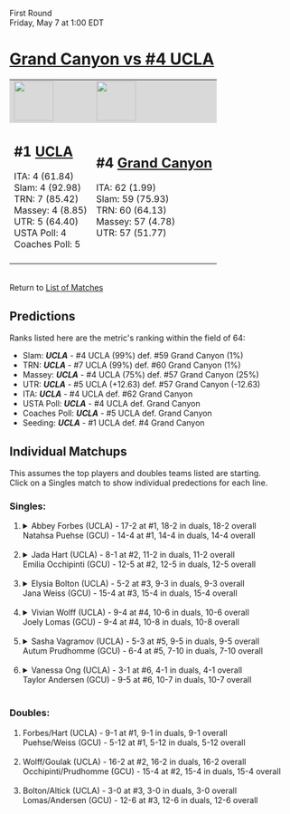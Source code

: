 First Round  
Friday, May 7 at 1:00 EDT
# [Grand Canyon vs #4 UCLA](https://www.ncaa.com/game/5833662) 

<table>  
<tr style="background-color: #d9d9d9 !important"><td><a href="#"><img src="https://www.ncaa.com/sites/default/files/images/logos/schools/u/ucla.70.png" width="70" height="70" /></a></td><td><a href="#"><img src="https://www.ncaa.com/sites/default/files/images/logos/schools/g/grand-canyon.70.png" width="70" height="70" /></a></td></tr>
<tr><td>  

<h2>#1 <a href="#">UCLA</a></h2>  
ITA: 4 (61.84)<br>  
Slam: 4 (92.98)<br>  
TRN: 7 (85.42)<br>  
Massey: 4 (8.85)<br>  
UTR: 5 (64.40)<br>  
USTA Poll: 4<br>  
Coaches Poll: 5<br>  
<br>  

</td><td>  

<h2>#4 <a href="#">Grand Canyon</a></h2>  
ITA: 62 (1.99)<br>  
Slam: 59 (75.93)<br>  
TRN: 60 (64.13)<br>  
Massey: 57 (4.78)<br>  
UTR: 57 (51.77)<br>  
<br>  

</td></tr></table>  


<br>Return to [List of Matches](../index.md)  

## Predictions  

Ranks listed here are the metric's ranking within the field of 64:  
- Slam: ***UCLA*** - #4 UCLA (99%) def. #59 Grand Canyon (1%)  
- TRN: ***UCLA*** - #7 UCLA (99%) def. #60 Grand Canyon (1%)  
- Massey: ***UCLA*** - #4 UCLA (75%) def. #57 Grand Canyon (25%)  
- UTR: ***UCLA*** - #5 UCLA (+12.63) def. #57 Grand Canyon (-12.63)  
- ITA: ***UCLA*** - #4 UCLA def. #62 Grand Canyon  
- USTA Poll: ***UCLA*** - #4 UCLA def. Grand Canyon  
- Coaches Poll: ***UCLA*** - #5 UCLA def. Grand Canyon  
- Seeding: ***UCLA*** - #1 UCLA def. #4 Grand Canyon  

## Individual Matchups  
This assumes the top players and doubles teams listed are starting.  
Click on a Singles match to show individual predections for each line.  
### Singles:  

<ol>
<li><details>
<summary markdown="span">Abbey Forbes (UCLA) - 17-2 at #1, 18-2 in duals, 18-2 overall<br>Natahsa Puehse (GCU) - 14-4 at #1, 14-4 in duals, 14-4 overall<br>&nbsp;</summary>
<h4>Predictions</h4><ul>
<li>Slam: <b><i>VT</i></b> - #30 Virginia Tech (56%) def. #35 Texas Tech (44%)</li>  
</ul></details></li>
<li><details>
<summary markdown="span">Jada Hart (UCLA) - 8-1 at #2, 11-2 in duals, 11-2 overall<br>Emilia Occhipinti (GCU) - 12-5 at #2, 12-5 in duals, 12-5 overall<br>&nbsp;</summary>
<h4>Predictions</h4><ul>
<li>Slam: <b><i>VT</i></b> - #30 Virginia Tech (56%) def. #35 Texas Tech (44%)</li>  
</ul></details></li>
<li><details>
<summary markdown="span">Elysia Bolton (UCLA) - 5-2 at #3, 9-3 in duals, 9-3 overall<br>Jana Weiss (GCU) - 15-4 at #3, 15-4 in duals, 15-4 overall<br>&nbsp;</summary>
<h4>Predictions</h4><ul>
<li>Slam: <b><i>VT</i></b> - #30 Virginia Tech (56%) def. #35 Texas Tech (44%)</li>  
</ul></details></li>
<li><details>
<summary markdown="span">Vivian Wolff (UCLA) - 9-4 at #4, 10-6 in duals, 10-6 overall<br>Joely Lomas (GCU) - 9-4 at #4, 10-8 in duals, 10-8 overall<br>&nbsp;</summary>
<h4>Predictions</h4><ul>
<li>Slam: <b><i>VT</i></b> - #30 Virginia Tech (56%) def. #35 Texas Tech (44%)</li>  
</ul></details></li>
<li><details>
<summary markdown="span">Sasha Vagramov (UCLA) - 5-3 at #5, 9-5 in duals, 9-5 overall<br>Autum Prudhomme (GCU) - 6-4 at #5, 7-10 in duals, 7-10 overall<br>&nbsp;</summary>
<h4>Predictions</h4><ul>
<li>Slam: <b><i>VT</i></b> - #30 Virginia Tech (56%) def. #35 Texas Tech (44%)</li>  
</ul></details></li>
<li><details>
<summary markdown="span">Vanessa Ong (UCLA) - 3-1 at #6, 4-1 in duals, 4-1 overall<br>Taylor Andersen (GCU) - 9-5 at #6, 10-7 in duals, 10-7 overall<br>&nbsp;</summary>
<h4>Predictions</h4><ul>
<li>Slam: <b><i>VT</i></b> - #30 Virginia Tech (56%) def. #35 Texas Tech (44%)</li>  
</ul></details></li>
</ol>

### Doubles:  

<ol>
<li>Forbes/Hart (UCLA) - 9-1 at #1, 9-1 in duals, 9-1 overall<br>Puehse/Weiss (GCU) - 5-12 at #1, 5-12 in duals, 5-12 overall<br>&nbsp;</li>
<li>Wolff/Goulak (UCLA) - 16-2 at #2, 16-2 in duals, 16-2 overall<br>Occhipinti/Prudhomme (GCU) - 15-4 at #2, 15-4 in duals, 15-4 overall<br>&nbsp;</li>
<li>Bolton/Altick (UCLA) - 3-0 at #3, 3-0 in duals, 3-0 overall<br>Lomas/Andersen (GCU) - 12-6 at #3, 12-6 in duals, 12-6 overall<br>&nbsp;</li>
</ol>